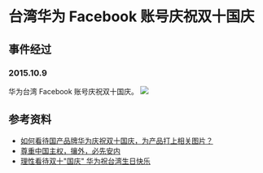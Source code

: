 # 台湾华为 Facebook 账号庆祝双十国庆
## 事件经过
### 2015.10.9
华为台湾 Facebook 账号庆祝双十国庆。
![](./images/1.jpg)

## 参考资料
- [如何看待国产品牌华为庆祝双十国庆，为产品打上相关图片？](https://www.zhihu.com/question/58708541)
- [尊重中国主权，攘外，必先安内](https://zhuanlan.zhihu.com/p/78227380)
- [理性看待双十"国庆" 华为祝台湾生日快乐](https://m.sohu.com/n/423703552/)
